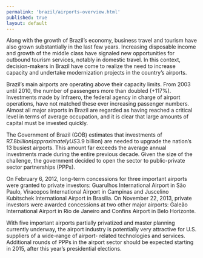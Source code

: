 ```yaml
--- 
permalink: 'brazil/airports-overview.html' 
published: true 
layout: default
---
```

Along with the growth of Brazil’s economy, business travel and tourism have also grown substantially in the last few years. Increasing disposable income and growth of the middle class have signaled new opportunities for outbound tourism services, notably in domestic travel. In this context, decision-makers in Brazil have come to realize the need to increase capacity and undertake modernization projects in the country’s airports.

Brazil’s main airports are operating above their capacity limits. From 2003 until 2010, the number of passengers more than doubled (+117%). Investments made by Infraero, the federal agency in charge of airport operations, have not matched these ever increasing passenger numbers. Almost all major airports in Brazil are regarded as having reached a critical level in terms of average occupation, and it is clear that large amounts of capital must be invested quickly.

The Government of Brazil (GOB) estimates that investments of R$7.8 billion (approximately US$3.9 billion) are needed to upgrade the nation’s 13 busiest airports. This amount far exceeds the average annual investments made during the entire previous decade. Given the size of the challenge, the government decided to open the sector to public-private sector partnerships (PPPs).

On February 6, 2012, long-term concessions for three important airports were granted to private investors: Guarulhos International Airport in São Paulo, Viracopos International Airport in Campinas and Juscelino Kubitschek International Airport in Brasília. On November 22, 2013, private investors were awarded concessions at two other major airports: Galeão International Airport in Rio de Janeiro and Confins Airport in Belo Horizonte.

With five important airports partially privatized and master planning currently underway, the airport industry is potentially very attractive for U.S. suppliers of a wide-range of airport- related technologies and services. Additional rounds of PPPs in the airport sector should be expected starting in 2015, after this year’s presidential elections.
